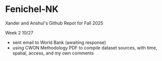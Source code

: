 # Fenichel-NK
Xander and Anshul's Github Repot for Fall 2025

Week 2 10/27
- sent email to World Bank (awaiting response)
- using CWON Methodology PDF to compile dataset sources, with time, spatial, access, and my own comments
   

